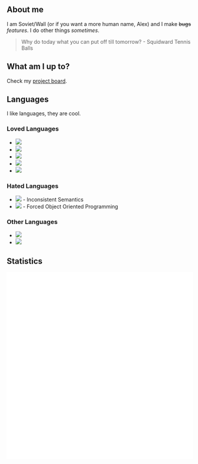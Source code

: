 ## About me

I am Soviet/Wall (or if you want a more human name, Alex) and I make ~~bugs~~ *features*. I do other things *sometimes*.

> Why do today what you can put off till tomorrow? - Squidward Tennis Balls

## What am I up to?

Check my [project board](https://github.com/users/SovietKitsune/projects/3/views/1).

## Languages

I like languages, they are cool.

### Loved Languages

* [![](https://img.shields.io/badge/Lua-2C2D72?style=flat-square&logo=lua)](https://lua.org)
* [![](https://img.shields.io/badge/Rust-000000?style=flat-square&logo=rust)](https://rust-lang.org)
* [![](https://img.shields.io/badge/Kotlin-FFFFFF?style=flat-square&logo=kotlin)](https://kotlinlang.org)
* [![](https://img.shields.io/badge/Elm-FFFFFF?style=flat-square&logo=elm)](https://elm-lang.org)
* [![](https://img.shields.io/badge/Zig-FFFFFF?style=flat-square&logo=zig)](https://ziglang.org)

### Hated Languages

* [![](https://img.shields.io/badge/JavaScript-FFFFFF?style=flat-square&logo=javascript)](https://developer.mozilla.org/en-US/docs/Web/javascript) - Inconsistent Semantics
* [![](https://img.shields.io/badge/Java-007396?style=flat-square&logo=java)](https://www.java.com/en/) - Forced Object Oriented Programming

### Other Languages

* [![](https://img.shields.io/badge/Python-FFFFFF?style=flat-square&logo=python)](https://python.org)
* [![](https://img.shields.io/badge/C-FFFFFF?style=flat-square&logo=c)](https://www.iso.org/standard/74528.html)

## Statistics

![Statistics](https://github.com/SovietKitsune/SovietKitsune/blob/master/github-metrics.svg)
